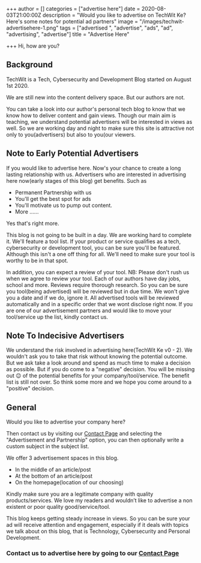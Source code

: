 +++
author = []
categories = ["advertise here"]
date = 2020-08-03T21:00:00Z
description = "Would you like to advertise on TechWit Ke? Here's some notes for potential ad partners"
image = "/images/techwit-advertisehere-1.png"
tags = ["advertised ", "advertise", "ads", "ad", "advertising", "advertise"]
title = "Advertise Here"

+++
Hi, how are you? 

## Background

TechWit is a Tech, Cybersecurity and Development Blog started on August 1st 2020.

We are still new into the content delivery space. But our authors are not.

You can take a look into our author's personal tech blog to know that we know how to deliver content and gain views. Though our main aim is teaching, we understand potential advertisers will be interested in views as well. So we are working day and night to make sure this site is attractive not only to you(advertisers) but also to you(our viewers. 

## Note to Early Potential Advertisers 

If you would like to advertise here. Now's your chance to create a long lasting relationship with us. Advertisers who are interested in advertising here now(early stages of this blog) get benefits. Such as

* Permanent Partnership with us
* You'll get the best spot for ads
* You'll motivate us to pump out content.
* More ......

Yes that's right more.

This blog is not going to be built in a day. We are working hard to complete it. We'll feature a tool list. If your product or service qualifies as a tech, cybersecurity or development tool, you can be sure you'll be featured. Although this isn't a one off thing for all. We'll need to make sure your tool is worthy to be in that spot. 

In addition, you can expect a review of your tool. NB: Please don't rush us when we agree to review your tool. Each of our authors have day jobs, school and more. Reviews require thorough research. So you can be sure you tool(being advertised) will be reviewed but in due time. We won't give you a date and if we do, ignore it. All advertised tools will be reviewed automatically and in a specific order that we wont disclose right now. If you are one of our advertisement partners and would like to move your tool/service up the list, kindly contact us. 

## Note To Indecisive Advertisers

We understand the risk involved in advertising here(TechWit Ke v0 - 2). We wouldn't ask you to take that risk without knowing the potential outcome. But we ask take a look around and spend as much time to make a decision as possible. But if you do come to a "negative" decision. You will be missing out 😉 of the potential benefits for your company/tool/service. The benefit list is still not over. So think some more and we hope you come around to a "positive" decision.

## General

Would you like to advertise your company here?

Then contact us by visiting our [Contact Page](/contact "Contact Page") and selecting the "Advertisement and Partnership" option, you can then optionally write a custom subject in the subject list.

We offer 3 advertisement spaces in this blog.

* In the middle of an article/post
* At the bottom of an article/post
* On the homepage(location of our choosing)

Kindly make sure you are a legitimate company with quality products/services. We love my readers and wouldn’t like to advertise a non existent or poor quality good/service/tool.

This blog keeps getting steady increase in views. So you can be sure your ad will receive attention and engagement, especially if it deals with topics we talk about on this blog, that is Technology, Cybersecurity and Personal Development.

### Contact us to advertise here by going to our [Contact Page](/contact "Contact Page")
